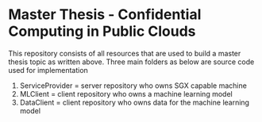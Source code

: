 # Master Thesis - Confidential Computing in Public Clouds

This repository consists of all resources that are used to build a master thesis topic as written above. Three main folders as below are source code used for implementation
1. ServiceProvider = server repository who owns SGX capable machine
2. MLClient = client repository who owns a machine learning model
3. DataClient = client repository who owns data for the machine learning model


